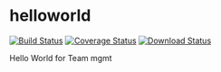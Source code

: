 # helloworld
[![Build Status](https://travis-ci.org/tecstack/helloworld.svg?branch=master)](https://travis-ci.org/tecstack/helloworld) [![Coverage Status](https://coveralls.io/repos/tecstack/helloworld/badge.svg?branch=master)](https://coveralls.io/r/tecstack/helloworld?branch=master) [![Download Status](https://img.shields.io/badge/download-1024%2Fmonth-green.svg)](https://github.com/tecstack/helloworld/)


Hello World for Team mgmt
